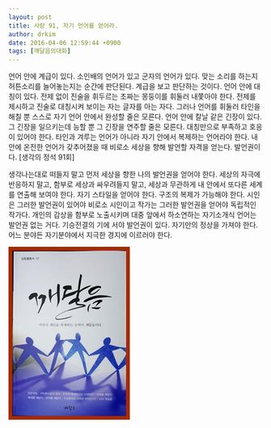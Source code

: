 ```yaml
---
layout: post
title: 사랑 91, 자기 언어를 얻어라.
author: drkim
date: 2016-04-06 12:59:44 +0900
tags: [깨달음의대화]
---
```

언어 안에 계급이 있다. 소인배의 언어가 있고 군자의 언어가 있다. 맞는 소리를 하는지 허튼소리를 늘어놓는지는 순간에 판단된다. 계급을 보고 판단하는 것이다. 언어 안에 대칭이 있다. 전제 없이 진술을 휘두르는 초짜는 몽둥이를 휘둘러 내쫓아야 한다. 전제를 제시하고 진술로 대칭시켜 보이는 자는 글자를 아는 자다. 그러나 언어를 휘둘러 타인을 해칠 뿐 스스로 자기 언어 안에서 완성할 줄은 모른다. 언어 안에 칼날 같은 긴장이 있다. 그 긴장을 일으키는데 능할 뿐 그 긴장을 연주할 줄은 모른다. 대칭만으로 부족하고 호응이 있어야 한다. 타인과 겨루는 언어가 아니라 자기 안에서 복제하는 언어라야 한다. 내 안에 온전한 언어가 갖추어졌을 때 비로소 세상을 향해 발언할 자격을 얻는다. 발언권이다. [생각의 정석 91회]

  


생각나는대로 떠들지 말고 먼저 세상을 향한 나의 발언권을 얻어야 한다. 세상의 자극에 반응하지 말고, 함부로 세상과 싸우려들지 말고, 세상과 무관하게 내 안에서 또다른 세계를 연출해 보여야 한다. 자기 스타일을 얻어야 한다. 구조의 복제가 가능해야 한다. 시인은 그러한 발언권이 있어야 비로소 시인이고 작가는 그러한 발언권을 얻어야 독립적인 작가다. 개인의 감상을 함부로 노출시키며 대중 앞에서 하소연하는 자기소개식 언어는 발언권 없는 거다. 기승전결의 기에 서야 발언권이 있다. 자기만의 정상을 가져야 한다. 어느 분야든 자기분야에서 지극한 경지에 이르러야 한다. 

  


  



![](/files/attach/images/198/462/695/aDSC01523.JPG)